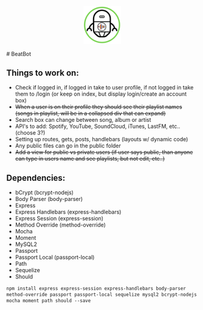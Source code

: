 <p align="center" text-align="center">
  <img width="100" src="https://raw.githubusercontent.com/sahanabalram/BeatBot/master/public/images/BeatBot-Logo.PNG" alt="BeatBot - Logo">
</p>
# BeatBot

## Things to work on:
- Check if logged in, if logged in take to user profile, if not logged in take them to /login (or keep on index, but display login/create an account box)
- ~~When a user is on their profile they should see their playlist names (songs in playlist, will be in a collapsed div that can expand)~~
- Search box can change between song, album or artist
- API's to add: Spotify, YouTube, SoundCloud, iTunes, LastFM, etc.. (choose 3?)
- Setting up routes, gets, posts, handlebars (layouts w/ dynamic code)
- Any public files can go in the public folder
- ~~Add a view for public vs private users (if user says public, than anyone can type in users name and see playlists, but not edit, etc..)~~

## Dependencies:
- bCrypt (bcrypt-nodejs)
- Body Parser (body-parser)
- Express
- Express Handlebars (express-handlebars)
- Express Session (express-session)
- Method Override (method-override)
- Mocha
- Moment
- MySQL2
- Passport
- Passport Local (passport-local)
- Path
- Sequelize
- Should

```
npm install express express-session express-handlebars body-parser method-override passport passport-local sequelize mysql2 bcrypt-nodejs mocha moment path should --save
```

